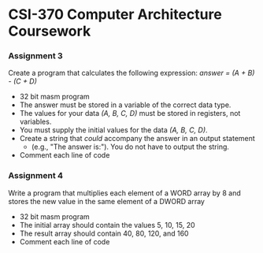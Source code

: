 # CSI-370 Computer Architecture Coursework
### Assignment 3
Create a program that calculates the following expression: *answer = (A + B) - (C + D)*
 - 32 bit masm program
 - The answer must be stored in a variable of the correct data type.
 - The values for your data *(A, B, C, D)* must be stored in registers, not variables.
 - You must supply the initial values for the data *(A, B, C, D)*.
 - Create a string that *could* accompany the answer in an output statement
   - (e.g., "The answer is:"). You do not have to output the string.
 - Comment each line of code
### Assignment 4
Write a program that multiplies each element of a WORD array by 8 and stores the new value in the same element of a DWORD array
 - 32 bit masm program
 - The initial array should contain the values 5, 10, 15, 20
 - The result array should contain 40, 80, 120, and 160
 - Comment each line of code
